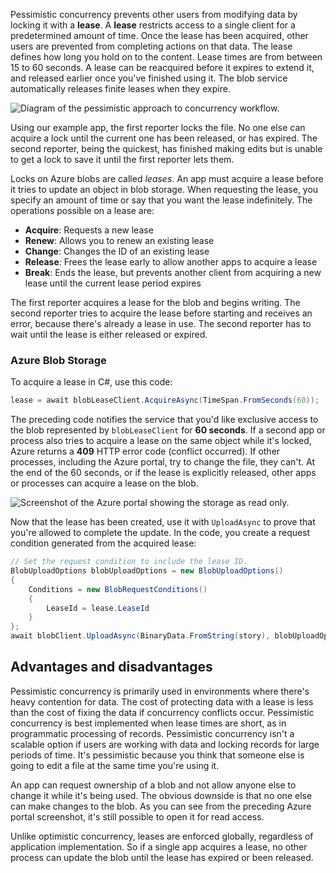 ﻿Pessimistic concurrency prevents other users from modifying data by locking it with a **lease**. A **lease** restricts access to a single client for a predetermined amount of time. Once the lease has been acquired, other users are prevented from completing actions on that data. The lease defines how long you hold on to the content. Lease times are from between 15 to 60 seconds. A lease can be reacquired before it expires to extend it, and released earlier once you've finished using it. The blob service automatically releases finite leases when they expire.

![Diagram of the pessimistic approach to concurrency workflow.](../media/pessitimistic.png)
<!-- TODO replace with studio graphics -->

Using our example app, the first reporter locks the file. No one else can acquire a lock until the current one has been released, or has expired. The second reporter, being the quickest, has finished making edits but is unable to get a lock to save it until the first reporter lets them.

Locks on Azure blobs are called *leases*. An app must acquire a lease before it tries to update an object in blob storage. When requesting the lease, you specify an amount of time or say that you want the lease indefinitely. The operations possible on a lease are:

- **Acquire**: Requests a new lease
- **Renew**: Allows you to renew an existing lease
- **Change**: Changes the ID of an existing lease
- **Release**: Frees the lease early to allow another apps to acquire a lease
- **Break**: Ends the lease, but prevents another client from acquiring a new lease until the current lease period expires

The first reporter acquires a lease for the blob and begins writing. The second reporter tries to acquire the lease before starting and receives an error, because there's already a lease in use. The second reporter has to wait until the lease is either released or expired.

### Azure Blob Storage

To acquire a lease in C#, use this code:

```csharp
lease = await blobLeaseClient.AcquireAsync(TimeSpan.FromSeconds(60));
```

The preceding code notifies the service that you'd like exclusive access to the blob represented by `blobLeaseClient` for **60 seconds**. If a second app or process also tries to acquire a lease on the same object while it's locked, Azure returns a **409** HTTP error code (conflict occurred). If other processes, including the Azure portal, try to change the file, they can't. At the end of the 60 seconds, or if the lease is explicitly released, other apps or processes can acquire a lease on the blob.

![Screenshot of the Azure portal showing the storage as read only.](../media/read-only-blob.png)

Now that the lease has been created, use it with `UploadAsync` to prove that you're allowed to complete the update. In the code, you create a request condition generated from the acquired lease:

```csharp
// Set the request condition to include the lease ID.
BlobUploadOptions blobUploadOptions = new BlobUploadOptions()
{
    Conditions = new BlobRequestConditions()
    {
        LeaseId = lease.LeaseId
    }
};
await blobClient.UploadAsync(BinaryData.FromString(story), blobUploadOptions);
```

## Advantages and disadvantages

Pessimistic concurrency is primarily used in environments where there's heavy contention for data. The cost of protecting data with a lease is less than the cost of fixing the data if concurrency conflicts occur. Pessimistic concurrency is best implemented when lease times are short, as in programmatic processing of records. Pessimistic concurrency isn't a scalable option if users are working with data and locking records for large periods of time. It's pessimistic because you think that someone else is going to edit a file at the same time you're using it.

An app can request ownership of a blob and not allow anyone else to change it while it's being used. The obvious downside is that no one else can make changes to the blob. As you can see from the preceding Azure portal screenshot, it's still possible to open it for read access.

Unlike optimistic concurrency, leases are enforced globally, regardless of application implementation. So if a single app acquires a lease, no other process can update the blob until the lease has expired or been released.
